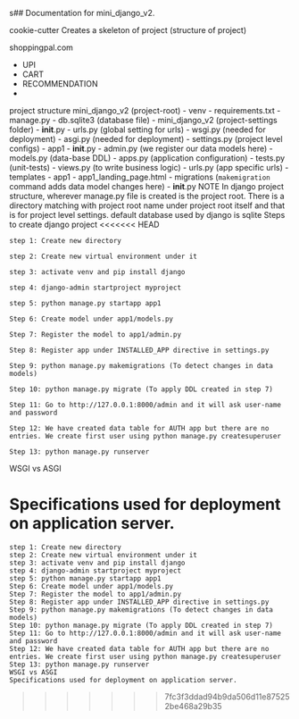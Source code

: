 s## Documentation for mini_django_v2.

cookie-cutter
Creates a skeleton of project (structure of project)

shoppingpal.com
- UPI
- CART
- RECOMMENDATION
- 
project structure
mini_django_v2 (project-root)
    - venv
    - requirements.txt
    - manage.py
    - db.sqlite3 (database file)
    - mini_django_v2 (project-settings folder)
        - __init__.py
        - urls.py (global setting for urls)
        - wsgi.py (needed for deployment)
        - asgi.py  (needed for deployment)
        - settings.py (project level configs)
    - app1
        - __init__.py
        - admin.py (we register our data models here)
        - models.py (data-base DDL)
        - apps.py (application configuration)
        - tests.py (unit-tests)
        - views.py (to write business logic)
        - urls.py (app specific urls)
        - templates
            - app1
                - app1_landing_page.html
        - migrations (`makemigration` command adds data model changes here)
            - __init__.py
NOTE
In django project structure, wherever manage.py file is created is the project root.
There is a directory matching with project root name under project root itself and that is for project level settings.
default database used by django is sqlite
Steps to create django project
<<<<<<< HEAD

    step 1: Create new directory

    step 2: Create new virtual environment under it

    step 3: activate venv and pip install django

    step 4: django-admin startproject myproject

    step 5: python manage.py startapp app1

    Step 6: Create model under app1/models.py

    Step 7: Register the model to app1/admin.py

    Step 8: Register app under INSTALLED_APP directive in settings.py

    Step 9: python manage.py makemigrations (To detect changes in data models)

    Step 10: python manage.py migrate (To apply DDL created in step 7)

    Step 11: Go to http://127.0.0.1:8000/admin and it will ask user-name and password
    
    Step 12: We have created data table for AUTH app but there are no entries. We create first user using python manage.py createsuperuser
    
    Step 13: python manage.py runserver

WSGI vs ASGI

Specifications used for deployment on application server.
=======
	step 1: Create new directory
	step 2: Create new virtual environment under it
	step 3: activate venv and pip install django
	step 4: django-admin startproject myproject
	step 5: python manage.py startapp app1
	Step 6: Create model under app1/models.py
	Step 7: Register the model to app1/admin.py
	Step 8: Register app under INSTALLED_APP directive in settings.py
	Step 9: python manage.py makemigrations (To detect changes in data models)
	Step 10: python manage.py migrate (To apply DDL created in step 7)
	Step 11: Go to http://127.0.0.1:8000/admin and it will ask user-name and password
	Step 12: We have created data table for AUTH app but there are no entries. We create first user using python manage.py createsuperuser
	Step 13: python manage.py runserver
	WSGI vs ASGI
	Specifications used for deployment on application server.
>>>>>>> 7fc3f3ddad94b9da506d11e875252be468a29b35
